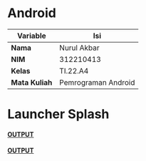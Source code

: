 # Android

| Variable | Isi |
| -------- | --- |
| **Nama** |  Nurul Akbar|
| **NIM** | 312210413 |
| **Kelas** | TI.22.A4 |
| **Mata Kuliah** | Pemrograman Android |

# Launcher Splash

#### [OUTPUT](https://github.com/NurAkbarr/MyApp/blob/b4ba3e5ec7ab697d7ffe30e8e78f8ea52eb8b9b4/Demo/demo.gif)
#### [OUTPUT](https://github.com/NurAkbarr/MyApp/blob/b4ba3e5ec7ab697d7ffe30e8e78f8ea52eb8b9b4/Demo/demo2.gif)

